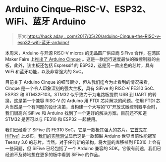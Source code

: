# Arduino Cinque–RISC-V、ESP32、WiFi、蓝牙 Arduino

> 原文:[https://hack aday . com/2017/05/20/arduino-Cinque-the-RISC-v-esp32-wifi-蓝牙-arduino/](https://hackaday.com/2017/05/20/arduino-cinque-the-risc-v-esp32-wifi-bluetooth-arduino/)

本周末，Arduino 与开源 RISC-V micros 的无晶圆厂供应商 SiFive 合作，在湾区 Maker Faire 上[推出了 Arduino Cinque](http://makerfaire.com/maker/entry/60546/) 。这是一款运行速度最快的微控制器的主板，此外，该主板还包括 Espressif 的 ESP32，这是另一款出色的芯片，具有 WiFi 和蓝牙功能，以及非常强大的 SoC。

目前关于 Arduino Cinque 的细节很少，但从我们迄今为止看到的情况来看，Cinque 是一个令人印象深刻的强大主板，具有 SiFive 的 RISC-V FE310 SoC、ESP32 和 STM32F103。STM32 似乎致力于为电路板提供 USB 到 UART 的转换，这是第一个兼容 RISC-V 的 Arduino 用 FTDI 芯片解决的问题。使用 FTDI 芯片当然是一个有问题的设计决策，当构建一个大写的“O”开放式微控制器平台时，我们很高兴 SiFive 和 Arduino 找到了一个更好的解决方案。目前还不知道 STM32 是否可以与 FE310 和 ESP32 一起使用。

我们已经看了 SiFive 的 FE310 SoC，它是一款极其强大的芯片。[它首先在 HiFive1](http://hackaday.com/2016/11/29/hifive1-risc-v-in-an-arduino-form-factor/) 上发布，[我们的实际测试](http://hackaday.com/2017/01/05/hands-on-with-the-first-open-source-microcontroller/)显示这是一款超越 Arduino 世界当前性能冠军 Teensy 3.6 的芯片。当然，对于任何新的架构，将大量的库移植到 FE310 上会有一些问题，但 SiFive 已经包括了一个 Arduino 兼容的 SDK。它很有前途，我们已经迫不及待地想在更多的板中看到 SiFive 的作品。